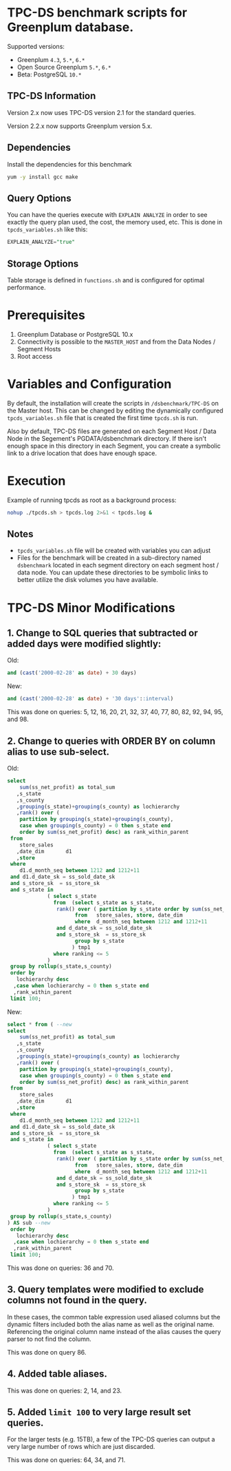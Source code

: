 # TPC-DS benchmark scripts for Greenplum database.

Supported versions:
- Greenplum `4.3`, `5.*`, `6.*`
- Open Source Greenplum `5.*`, `6.*`
- Beta: PostgreSQL `10.*`

## TPC-DS Information

Version 2.x now uses TPC-DS version 2.1 for the standard queries.

Version 2.2.x now supports Greenplum version 5.x.

## Dependencies

Install the dependencies for this benchmark

```bash
yum -y install gcc make
```

## Query Options

You can have the queries execute with `EXPLAIN ANALYZE` in order to see exactly the
query plan used, the cost, the memory used, etc.  This is done in `tpcds_variables.sh`
like this:

```sql
EXPLAIN_ANALYZE="true"
```

## Storage Options
Table storage is defined in `functions.sh` and is configured for optimal performance.

# Prerequisites

1. Greenplum Database or PostgreSQL 10.x
2. Connectivity is possible to the `MASTER_HOST` and from the Data Nodes / Segment Hosts
3. Root access


# Variables and Configuration

By default, the installation will create the scripts in `/dsbenchmark/TPC-DS` on the Master host.
This can be changed by editing the dynamically configured `tpcds_variables.sh` file that is created the first time `tpcds.sh` is run.

Also by default, TPC-DS files are generated on each Segment Host / Data Node in the Segement's PGDATA/dsbenchmark directory.
If there isn't enough space in this directory in each Segment, you can create a symbolic link to a drive location that does have enough space.

# Execution

Example of running tpcds as root as a background process:

```bash
nohup ./tpcds.sh > tpcds.log 2>&1 < tpcds.log &
```

## Notes

- `tpcds_variables.sh` file will be created with variables you can adjust
- Files for the benchmark will be created in a sub-directory named `dsbenchmark` located in each segment directory on each segment host / data node.
  You can update these directories to be symbolic links to better utilize the disk volumes you have available.

# TPC-DS Minor Modifications

## 1. Change to SQL queries that subtracted or added days were modified slightly:

Old:
```sql
and (cast('2000-02-28' as date) + 30 days)
```

New:

```sql
and (cast('2000-02-28' as date) + '30 days'::interval)
```

This was done on queries: 5, 12, 16, 20, 21, 32, 37, 40, 77, 80, 82, 92, 94, 95, and 98.

## 2. Change to queries with ORDER BY on column alias to use sub-select.

Old:
```sql
select  
    sum(ss_net_profit) as total_sum
   ,s_state
   ,s_county
   ,grouping(s_state)+grouping(s_county) as lochierarchy
   ,rank() over (
 	partition by grouping(s_state)+grouping(s_county),
 	case when grouping(s_county) = 0 then s_state end 
 	order by sum(ss_net_profit) desc) as rank_within_parent
 from
    store_sales
   ,date_dim       d1
   ,store
 where
    d1.d_month_seq between 1212 and 1212+11
 and d1.d_date_sk = ss_sold_date_sk
 and s_store_sk  = ss_store_sk
 and s_state in
             ( select s_state
               from  (select s_state as s_state,
 			    rank() over ( partition by s_state order by sum(ss_net_profit) desc) as ranking
                      from   store_sales, store, date_dim
                      where  d_month_seq between 1212 and 1212+11
 			    and d_date_sk = ss_sold_date_sk
 			    and s_store_sk  = ss_store_sk
                      group by s_state
                     ) tmp1 
               where ranking <= 5
             )
 group by rollup(s_state,s_county)
 order by
   lochierarchy desc
  ,case when lochierarchy = 0 then s_state end
  ,rank_within_parent
 limit 100;
```

New:
```sql
select * from ( --new
select  
    sum(ss_net_profit) as total_sum
   ,s_state
   ,s_county
   ,grouping(s_state)+grouping(s_county) as lochierarchy
   ,rank() over (
 	partition by grouping(s_state)+grouping(s_county),
 	case when grouping(s_county) = 0 then s_state end 
 	order by sum(ss_net_profit) desc) as rank_within_parent
 from
    store_sales
   ,date_dim       d1
   ,store
 where
    d1.d_month_seq between 1212 and 1212+11
 and d1.d_date_sk = ss_sold_date_sk
 and s_store_sk  = ss_store_sk
 and s_state in
             ( select s_state
               from  (select s_state as s_state,
 			    rank() over ( partition by s_state order by sum(ss_net_profit) desc) as ranking
                      from   store_sales, store, date_dim
                      where  d_month_seq between 1212 and 1212+11
 			    and d_date_sk = ss_sold_date_sk
 			    and s_store_sk  = ss_store_sk
                      group by s_state
                     ) tmp1 
               where ranking <= 5
             )
 group by rollup(s_state,s_county)
) AS sub --new
 order by
   lochierarchy desc
  ,case when lochierarchy = 0 then s_state end
  ,rank_within_parent
 limit 100;
```

This was done on queries: 36 and 70.

## 3. Query templates were modified to exclude columns not found in the query.

In these cases, the common table expression used aliased columns but the dynamic filters included both the alias name as well as the original name.
Referencing the original column name instead of the alias causes the query parser to not find the column.

This was done on query 86.

## 4. Added table aliases.
This was done on queries: 2, 14, and 23.

## 5. Added `limit 100` to very large result set queries.
For the larger tests (e.g. 15TB), a few of the TPC-DS queries can output a very large number of rows which are just discarded.

This was done on queries: 64, 34, and 71.
